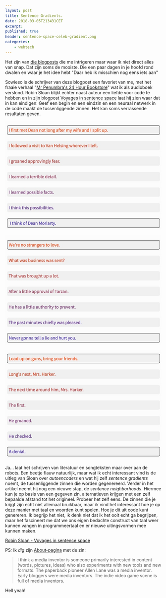 ```yaml
---
layout: post
title: Sentence Gradients.
date: 2018-03-05T213431CET
excerpt:
published: true
header: sentence-space-celeb-gradient.png
categories: 
    - webtech
---
```

Het zijn van [die blogposts](https://www.robinsloan.com/voyages-in-sentence-space/) die me intrigeren maar waar ik niet direct alles van snap. Dat zijn soms de mooiste. Die een paar dagen in je hoofd rond dwalen en waar je het idee hebt "Daar heb ik misschien nog eens iets aan"

Sowieso is de schrijver van deze blogpost een favoriet van me, met het fraaie verhaal "[Mr Penumbra's 24 Hour Bookstore](https://www.bol.com/nl/p/mr-penumbra-s-24-hour-bookstore/9200000011035466/?suggestionType=browse&bltgh=565dab85-e35a-433f-8332-e159624341ad.1.13.ProductTitle)" wat ik als audioboek verslond. Robin Sloan blijkt echter naast auteur een liefde voor code te hebben en in zijn blogpost [Voyages in sentence space](https://www.robinsloan.com/voyages-in-sentence-space/) laat hij zien waar dat in kan eindigen: Geef een begin en een eindzin en een neuraal netwerk in de code maakt de tussenliggende zinnen. Het kan soms verrassende resultaten geven. 

![](/images/space-kerouac.jpg)

![](/images/space-rick.jpg)

![](/images/space-nirvana.jpg)

Ja... laat het schrijven van literatuur en songteksten maar over aan de robots. Een beetje flauw natuurlijk, maar wat ik echt interessant vind is de uitleg van Sloan over _autoencoders_ en wat hij zelf _sentence gradients_ noemt, de tussenliggende zinnen die worden gegenereerd. Verder in het artikel neemt hij nog een nieuwe stap, de _sentence neighborhoods_. Hiermee kun je op basis van een gegeven zin, alternatieven krijgen met een zelf bepaalde afstand tot het origineel. Probeer het zelf eens. De zinnen die je krijgt zijn echt niet allemaal bruikbaar, maar ik vind het interessant hoe je op deze manier met taal en woorden kunt spelen. Hoe je dit uit code kunt genereren. Ik begrijp het niet, ik denk niet dat ik het ooit echt ga begrijpen, maar het fascineert me dat we ons eigen bedachte construct van taal weer kunnen vangen in programmeertaal en er nieuwe uitingsvormen mee kunnen maken. 

[Robin Sloan - Voyages in sentence space](https://www.robinsloan.com/voyages-in-sentence-space/)

PS: Ik _dig_ zijn [About-pagina](https://www.robinsloan.com/about/) met de zin:
> I think a media inventor is someone primarily interested in content (words, pictures, ideas) who also experiments with new tools and new formats. The paperback pioneer Allen Lane was a media inventor. Early bloggers were media inventors. The indie video game scene is full of media inventors.


Hell yeah!